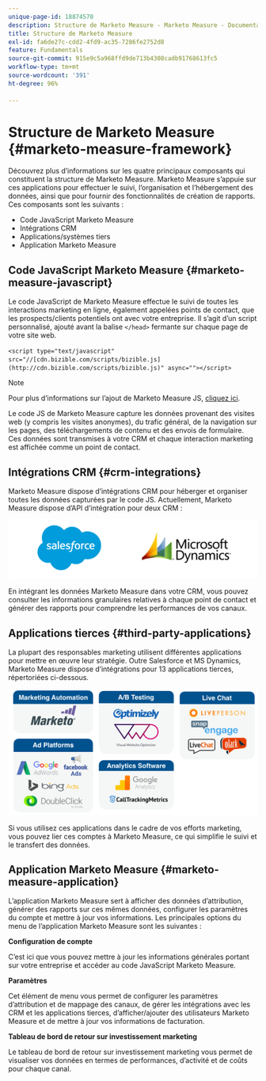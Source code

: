 ```yaml
---
unique-page-id: 18874570
description: Structure de Marketo Measure - Marketo Measure - Documentation du produit
title: Structure de Marketo Measure
exl-id: fa6de27c-cdd2-4fd9-ac35-7286fe2752d8
feature: Fundamentals
source-git-commit: 915e9c5a968ffd9de713b4308cadb91768613fc5
workflow-type: tm+mt
source-wordcount: '391'
ht-degree: 96%

---
```


# Structure de Marketo Measure {#marketo-measure-framework}

Découvrez plus d’informations sur les quatre principaux composants qui constituent la structure de Marketo Measure. Marketo Measure s’appuie sur ces applications pour effectuer le suivi, l’organisation et l’hébergement des données, ainsi que pour fournir des fonctionnalités de création de rapports. Ces composants sont les suivants :

* Code JavaScript Marketo Measure
* Intégrations CRM
* Applications/systèmes tiers
* Application Marketo Measure

## Code JavaScript Marketo Measure {#marketo-measure-javascript}

Le code JavaScript de Marketo Measure effectue le suivi de toutes les interactions marketing en ligne, également appelées points de contact, que les prospects/clients potentiels ont avec votre entreprise. Il s’agit d’un script personnalisé, ajouté avant la balise `</head>` fermante sur chaque page de votre site web.

`<script type="text/javascript" src="//[cdn.bizible.com/scripts/bizible.js](http://cdn.bizible.com/scripts/bizible.js)" async=""></script>`

>[!NOTE]
>
>Pour plus d’informations sur l’ajout de Marketo Measure JS, [cliquez ici](/help/marketo-measure-tracking/setting-up-tracking/adding-marketo-measure-script.md).

Le code JS de Marketo Measure capture les données provenant des visites web (y compris les visites anonymes), du trafic général, de la navigation sur les pages, des téléchargements de contenu et des envois de formulaire. Ces données sont transmises à votre CRM et chaque interaction marketing est affichée comme un point de contact.

## Intégrations CRM {#crm-integrations}

Marketo Measure dispose d’intégrations CRM pour héberger et organiser toutes les données capturées par le code JS. Actuellement, Marketo Measure dispose d’API d’intégration pour deux CRM :

![](assets/1-2.png)

En intégrant les données Marketo Measure dans votre CRM, vous pouvez consulter les informations granulaires relatives à chaque point de contact et générer des rapports pour comprendre les performances de vos canaux.

## Applications tierces {#third-party-applications}

La plupart des responsables marketing utilisent différentes applications pour mettre en œuvre leur stratégie. Outre Salesforce et MS Dynamics, Marketo Measure dispose d’intégrations pour 13 applications tierces, répertoriées ci-dessous.

![](assets/2-1.png)

Si vous utilisez ces applications dans le cadre de vos efforts marketing, vous pouvez lier ces comptes à Marketo Measure, ce qui simplifie le suivi et le transfert des données.

## Application Marketo Measure {#marketo-measure-application}

L’application Marketo Measure sert à afficher des données d’attribution, générer des rapports sur ces mêmes données, configurer les paramètres du compte et mettre à jour vos informations. Les principales options du menu de l’application Marketo Measure sont les suivantes :

**Configuration de compte**

C’est ici que vous pouvez mettre à jour les informations générales portant sur votre entreprise et accéder au code JavaScript Marketo Measure.

**Paramètres**

Cet élément de menu vous permet de configurer les paramètres d’attribution et de mappage des canaux, de gérer les intégrations avec les CRM et les applications tierces, d’afficher/ajouter des utilisateurs Marketo Measure et de mettre à jour vos informations de facturation.

**Tableau de bord de retour sur investissement marketing**

Le tableau de bord de retour sur investissement marketing vous permet de visualiser vos données en termes de performances, d’activité et de coûts pour chaque canal.
